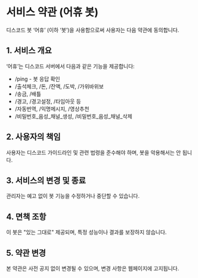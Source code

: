 <!DOCTYPE html>
<html lang="ko">
<head>
  <meta charset="UTF-8">
  <title>어휴 봇 서비스 약관</title>
</head>
<body>
  <h1>서비스 약관 (어휴 봇)</h1>

  <p>디스코드 봇 ‘어휴’ (이하 ‘봇’)을 사용함으로써 사용자는 다음 약관에 동의합니다.</p>

  <h2>1. 서비스 개요</h2>
  <p>‘어휴’는 디스코드 서버에서 다음과 같은 기능을 제공합니다:</p>
  <ul>
    <li>/ping - 봇 응답 확인</li>
    <li>/출석체크, /돈, /잔액, /도박, /가위바위보</li>
    <li>/송금, /배틀</li>
    <li>/경고, /경고설정, /타임아웃 등</li>
    <li>/자동번역, /익명메시지, /영상추천</li>
    <li>/비밀번호_음성_채널_생성, /비밀번호_음성_채널_삭제</li>
  </ul>

  <h2>2. 사용자의 책임</h2>
  <p>사용자는 디스코드 가이드라인 및 관련 법령을 준수해야 하며, 봇을 악용해서는 안 됩니다.</p>

  <h2>3. 서비스의 변경 및 종료</h2>
  <p>관리자는 예고 없이 봇 기능을 수정하거나 중단할 수 있습니다.</p>

  <h2>4. 면책 조항</h2>
  <p>이 봇은 "있는 그대로" 제공되며, 특정 성능이나 결과를 보장하지 않습니다.</p>

  <h2>5. 약관 변경</h2>
  <p>본 약관은 사전 공지 없이 변경될 수 있으며, 변경 사항은 웹페이지에 고지됩니다.</p>
</body>
</html>
